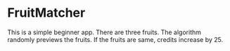 # FruitMatcher
This is a simple beginner app.
There are three fruits. The algorithm randomly previews the fruits. If the fruits are same, credits increase by 25.
